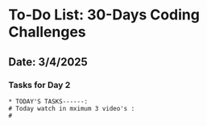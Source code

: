 # To-Do List: 30-Days Coding Challenges  

## **Date:** 3/4/2025  

### Tasks for Day 2
~~~~~~~~~~~~~React-JS~~~~~~~~~~~~~
* TODAY'S TASKS------:
# Today watch in mximum 3 video's :
# 